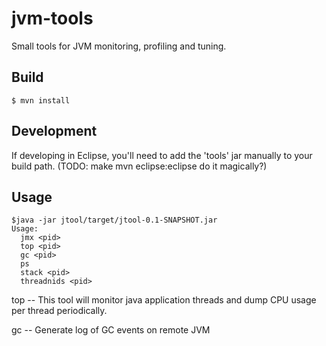 jvm-tools
=========

Small tools for JVM monitoring, profiling and tuning.

Build
-----

    $ mvn install

Development
-----------

If developing in Eclipse, you'll need to add the
'tools' jar manually to your build path.
(TODO: make mvn eclipse:eclipse do it magically?)

Usage
-----

    $java -jar jtool/target/jtool-0.1-SNAPSHOT.jar 
    Usage: 
      jmx <pid>
      top <pid>
      gc <pid>
      ps
      stack <pid>
      threadnids <pid>


top -- This tool will monitor java application threads and dump CPU usage per thread periodically.

gc -- Generate log of GC events on remote JVM

